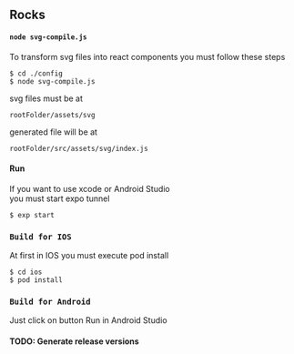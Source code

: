 ## Rocks

#### `node svg-compile.js`

To transform svg files into react components you must follow these steps

    $ cd ./config
    $ node svg-compile.js

svg files must be at 
    
    rootFolder/assets/svg
    
generated file will be at

    rootFolder/src/assets/svg/index.js

#### Run
If you want to use xcode or Android Studio  
you must start expo tunnel
  
    $ exp start  

### `Build for IOS`

At first in IOS you must execute pod install

    $ cd ios
    $ pod install
    
### `Build for Android`

Just click on button Run in Android Studio


#### TODO: Generate release versions
